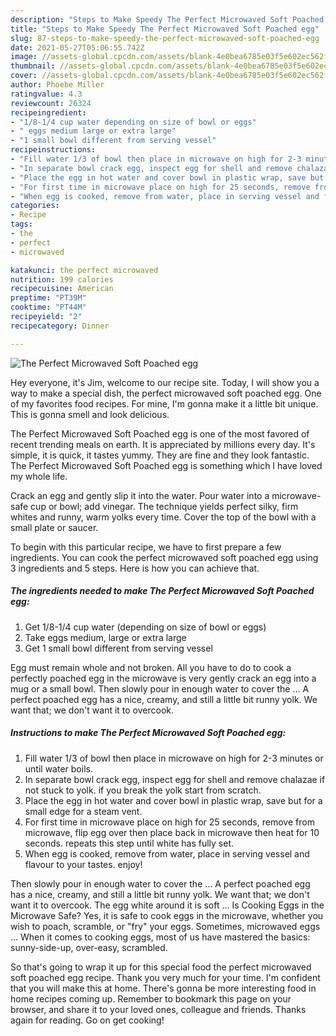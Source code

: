 ```yaml
---
description: "Steps to Make Speedy The Perfect Microwaved Soft Poached egg"
title: "Steps to Make Speedy The Perfect Microwaved Soft Poached egg"
slug: 87-steps-to-make-speedy-the-perfect-microwaved-soft-poached-egg
date: 2021-05-27T05:06:55.742Z
image: //assets-global.cpcdn.com/assets/blank-4e0bea6785e03f5e602ec562f230caae08da540cada707380b4fe1bbebba43da.png
thumbnail: //assets-global.cpcdn.com/assets/blank-4e0bea6785e03f5e602ec562f230caae08da540cada707380b4fe1bbebba43da.png
cover: //assets-global.cpcdn.com/assets/blank-4e0bea6785e03f5e602ec562f230caae08da540cada707380b4fe1bbebba43da.png
author: Phoebe Miller
ratingvalue: 4.3
reviewcount: 26324
recipeingredient:
- "1/8-1/4 cup water depending on size of bowl or eggs"
- " eggs medium large or extra large"
- "1 small bowl different from serving vessel"
recipeinstructions:
- "Fill water 1/3 of bowl then place in microwave on high for 2-3 minutes or until water boils."
- "In separate bowl crack egg, inspect egg for shell and remove chalazae if not stuck to yolk. if you break the yolk start from scratch."
- "Place the egg in hot water and cover bowl in plastic wrap, save but for a small edge for a steam vent."
- "For first time in microwave place on high for 25 seconds, remove from microwave, flip egg over then place back in microwave then heat for 10 seconds. repeats this step until white has fully set."
- "When egg is cooked, remove from water, place in serving vessel and flavour to your tastes. enjoy!"
categories:
- Recipe
tags:
- the
- perfect
- microwaved

katakunci: the perfect microwaved 
nutrition: 199 calories
recipecuisine: American
preptime: "PT39M"
cooktime: "PT44M"
recipeyield: "2"
recipecategory: Dinner

---
```



![The Perfect Microwaved Soft Poached egg](//assets-global.cpcdn.com/assets/blank-4e0bea6785e03f5e602ec562f230caae08da540cada707380b4fe1bbebba43da.png)

Hey everyone, it's Jim, welcome to our recipe site. Today, I will show you a way to make a special dish, the perfect microwaved soft poached egg. One of my favorites food recipes. For mine, I'm gonna make it a little bit unique. This is gonna smell and look delicious.

The Perfect Microwaved Soft Poached egg is one of the most favored of recent trending meals on earth. It is appreciated by millions every day. It's simple, it is quick, it tastes yummy. They are fine and they look fantastic. The Perfect Microwaved Soft Poached egg is something which I have loved my whole life.

Crack an egg and gently slip it into the water. Pour water into a microwave-safe cup or bowl; add vinegar. The technique yields perfect silky, firm whites and runny, warm yolks every time. Cover the top of the bowl with a small plate or saucer.


To begin with this particular recipe, we have to first prepare a few ingredients. You can cook the perfect microwaved soft poached egg using 3 ingredients and 5 steps. Here is how you can achieve that.

<!--inarticleads1-->

##### The ingredients needed to make The Perfect Microwaved Soft Poached egg:

1. Get 1/8-1/4 cup water (depending on size of bowl or eggs)
1. Take  eggs medium, large or extra large
1. Get 1 small bowl different from serving vessel


Egg must remain whole and not broken. All you have to do to cook a perfectly poached egg in the microwave is very gently crack an egg into a mug or a small bowl. Then slowly pour in enough water to cover the … A perfect poached egg has a nice, creamy, and still a little bit runny yolk. We want that; we don&#39;t want it to overcook. 

<!--inarticleads2-->

##### Instructions to make The Perfect Microwaved Soft Poached egg:

1. Fill water 1/3 of bowl then place in microwave on high for 2-3 minutes or until water boils.
1. In separate bowl crack egg, inspect egg for shell and remove chalazae if not stuck to yolk. if you break the yolk start from scratch.
1. Place the egg in hot water and cover bowl in plastic wrap, save but for a small edge for a steam vent.
1. For first time in microwave place on high for 25 seconds, remove from microwave, flip egg over then place back in microwave then heat for 10 seconds. repeats this step until white has fully set.
1. When egg is cooked, remove from water, place in serving vessel and flavour to your tastes. enjoy!


Then slowly pour in enough water to cover the … A perfect poached egg has a nice, creamy, and still a little bit runny yolk. We want that; we don&#39;t want it to overcook. The egg white around it is soft … Is Cooking Eggs in the Microwave Safe? Yes, it is safe to cook eggs in the microwave, whether you wish to poach, scramble, or &#34;fry&#34; your eggs. Sometimes, microwaved eggs … When it comes to cooking eggs, most of us have mastered the basics: sunny-side-up, over-easy, scrambled. 

So that's going to wrap it up for this special food the perfect microwaved soft poached egg recipe. Thank you very much for your time. I'm confident that you will make this at home. There's gonna be more interesting food in home recipes coming up. Remember to bookmark this page on your browser, and share it to your loved ones, colleague and friends. Thanks again for reading. Go on get cooking!
